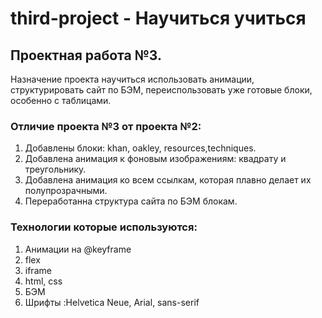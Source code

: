 # third-project - Научиться учиться
## Проектная работа №3.
Назначение проекта научиться использовать анимации, структурировать сайт по БЭМ, переиспользовать уже готовые блоки, особенно с таблицами.
### Отличие проекта №3 от проекта №2:
1. Добавлены блоки: khan, oakley, resources,techniques.
2. Добавлена анимация к фоновым изображениям: квадрату и треугольнику.
3. Добавлена анимация ко всем ссылкам, которая плавно делает их полупрозрачными.
4. Переработанна структура сайта по БЭМ блокам.
### Технологии которые используются:
1. Анимации на @keyframe
2. flex
3. iframe
4. html, css
5. БЭМ
6. Шрифты :Helvetica Neue, Arial, sans-serif



